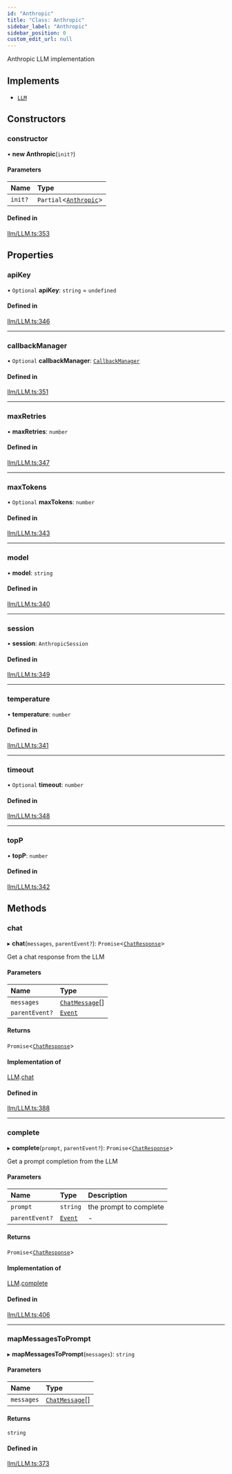 ```yaml
---
id: "Anthropic"
title: "Class: Anthropic"
sidebar_label: "Anthropic"
sidebar_position: 0
custom_edit_url: null
---
```


Anthropic LLM implementation

## Implements

- [`LLM`](../interfaces/LLM.md)

## Constructors

### constructor

• **new Anthropic**(`init?`)

#### Parameters

| Name | Type |
| :------ | :------ |
| `init?` | `Partial`<[`Anthropic`](Anthropic.md)\> |

#### Defined in

[llm/LLM.ts:353](https://github.com/run-llama/LlamaIndexTS/blob/main/packages/core/src/llm/LLM.ts#L353)

## Properties

### apiKey

• `Optional` **apiKey**: `string` = `undefined`

#### Defined in

[llm/LLM.ts:346](https://github.com/run-llama/LlamaIndexTS/blob/main/packages/core/src/llm/LLM.ts#L346)

___

### callbackManager

• `Optional` **callbackManager**: [`CallbackManager`](CallbackManager.md)

#### Defined in

[llm/LLM.ts:351](https://github.com/run-llama/LlamaIndexTS/blob/main/packages/core/src/llm/LLM.ts#L351)

___

### maxRetries

• **maxRetries**: `number`

#### Defined in

[llm/LLM.ts:347](https://github.com/run-llama/LlamaIndexTS/blob/main/packages/core/src/llm/LLM.ts#L347)

___

### maxTokens

• `Optional` **maxTokens**: `number`

#### Defined in

[llm/LLM.ts:343](https://github.com/run-llama/LlamaIndexTS/blob/main/packages/core/src/llm/LLM.ts#L343)

___

### model

• **model**: `string`

#### Defined in

[llm/LLM.ts:340](https://github.com/run-llama/LlamaIndexTS/blob/main/packages/core/src/llm/LLM.ts#L340)

___

### session

• **session**: `AnthropicSession`

#### Defined in

[llm/LLM.ts:349](https://github.com/run-llama/LlamaIndexTS/blob/main/packages/core/src/llm/LLM.ts#L349)

___

### temperature

• **temperature**: `number`

#### Defined in

[llm/LLM.ts:341](https://github.com/run-llama/LlamaIndexTS/blob/main/packages/core/src/llm/LLM.ts#L341)

___

### timeout

• `Optional` **timeout**: `number`

#### Defined in

[llm/LLM.ts:348](https://github.com/run-llama/LlamaIndexTS/blob/main/packages/core/src/llm/LLM.ts#L348)

___

### topP

• **topP**: `number`

#### Defined in

[llm/LLM.ts:342](https://github.com/run-llama/LlamaIndexTS/blob/main/packages/core/src/llm/LLM.ts#L342)

## Methods

### chat

▸ **chat**(`messages`, `parentEvent?`): `Promise`<[`ChatResponse`](../interfaces/ChatResponse.md)\>

Get a chat response from the LLM

#### Parameters

| Name | Type |
| :------ | :------ |
| `messages` | [`ChatMessage`](../interfaces/ChatMessage.md)[] |
| `parentEvent?` | [`Event`](../interfaces/Event.md) |

#### Returns

`Promise`<[`ChatResponse`](../interfaces/ChatResponse.md)\>

#### Implementation of

[LLM](../interfaces/LLM.md).[chat](../interfaces/LLM.md#chat)

#### Defined in

[llm/LLM.ts:388](https://github.com/run-llama/LlamaIndexTS/blob/main/packages/core/src/llm/LLM.ts#L388)

___

### complete

▸ **complete**(`prompt`, `parentEvent?`): `Promise`<[`ChatResponse`](../interfaces/ChatResponse.md)\>

Get a prompt completion from the LLM

#### Parameters

| Name | Type | Description |
| :------ | :------ | :------ |
| `prompt` | `string` | the prompt to complete |
| `parentEvent?` | [`Event`](../interfaces/Event.md) | - |

#### Returns

`Promise`<[`ChatResponse`](../interfaces/ChatResponse.md)\>

#### Implementation of

[LLM](../interfaces/LLM.md).[complete](../interfaces/LLM.md#complete)

#### Defined in

[llm/LLM.ts:406](https://github.com/run-llama/LlamaIndexTS/blob/main/packages/core/src/llm/LLM.ts#L406)

___

### mapMessagesToPrompt

▸ **mapMessagesToPrompt**(`messages`): `string`

#### Parameters

| Name | Type |
| :------ | :------ |
| `messages` | [`ChatMessage`](../interfaces/ChatMessage.md)[] |

#### Returns

`string`

#### Defined in

[llm/LLM.ts:373](https://github.com/run-llama/LlamaIndexTS/blob/main/packages/core/src/llm/LLM.ts#L373)

